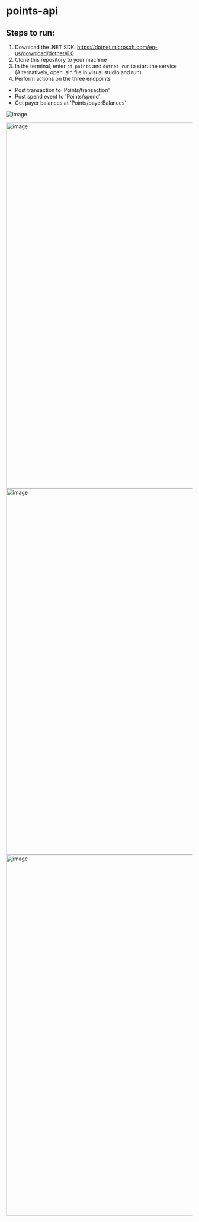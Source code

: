# points-api

## Steps to run:

1. Download the .NET SDK: https://dotnet.microsoft.com/en-us/download/dotnet/6.0
2. Clone this repository to your machine
3. In the terminal, enter `cd points` and `dotnet run` to start the service (Alternatively, open .sln file in visual studio and run)
4. Perform actions on the three endpoints
  - Post transaction to 'Points/transaction'
  - Post spend event to 'Points/spend'
  - Get payer balances at 'Points/payerBalances'
  
  
![image](https://user-images.githubusercontent.com/37089264/199819692-33a9f720-aa8c-44b0-9979-83e88ecb60a9.png)
 
<img width="986" alt="image" src="https://user-images.githubusercontent.com/37089264/199819802-5e0ac29c-bcf6-4884-b9d1-b43e54ce0d70.png">
 
<img width="987" alt="image" src="https://user-images.githubusercontent.com/37089264/199819877-faed2023-0baa-48ba-bf64-33e39df71937.png">

<img width="973" alt="image" src="https://user-images.githubusercontent.com/37089264/199820092-d08b49a0-6f6e-4385-96a8-7bc95f3b445e.png">




